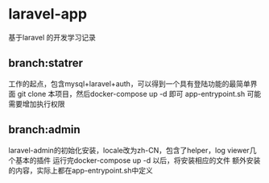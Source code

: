 # laravel-app
基于laravel 的开发学习记录

## branch:statrer
工作的起点，包含mysql+laravel+auth，可以得到一个具有登陆功能的最简单界面
git clone 本项目，然后docker-compose up -d 即可
app-entrypoint.sh 可能需要增加执行权限

## branch:admin
laravel-admin的初始化安装，locale改为zh-CN，包含了helper，log viewer几个基本的插件
运行完docker-compose up -d 以后，将安装相应的文件
额外安装的内容，实际上都在app-entrypoint.sh中定义
